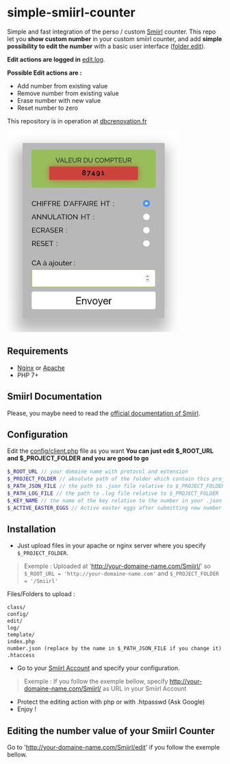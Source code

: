 # simple-smiirl-counter
Simple and fast integration of the perso / custom [Smiirl](http://www.smiirl.com/fr/) counter.
This repo let you **show custom number** in your custom smiirl counter, and add **simple possibility to edit the number** with a basic user interface ([folder edit](edit/)).

**Edit actions are logged in** [edit.log](log/edit.log).

**Possible Edit actions are :**
- Add number from existing value
- Remove number from existing value
- Erase number with new value
- Reset number to zero

This repository is in operation at [dbcrenovation.fr](//dbcrenovation.fr/smiirl/)

![Screenshot edit smiirl counter interface](screenshot.png)

## Requirements
- [Nginx](https://nginx.org/en/) or [Apache](https://httpd.apache.org/)
- PHP 7+

## Smiirl Documentation
Please, you maybe need to read the [official documentation of Smiirl](http://static.smiirl.com/wp-content/uploads/2017/05/guide-custom-sup.pdf).

## Configuration
Edit the [config/client.php](config/client.php) file as you want
**You can just edit $_ROOT_URL and $_PROJECT_FOLDER and you are good to go**

``` php
$_ROOT_URL // your domaine name with protocol and extension
$_PROJECT_FOLDER // absolute path of the folder which contain this project on your remote server
$_PATH_JSON_FILE // the path to .json file relative to $_PROJECT_FOLDER
$_PATH_LOG_FILE // the path to .log file relative to $_PROJECT_FOLDER
$_KEY_NAME // the name of the key relative to the number in your .json file
$_ACTIVE_EASTER_EGGS // Active easter eggs after submitting new number value
```

## Installation
- Just upload files in your apache or nginx server where you specify `$_PROJECT_FOLDER`.

> Exemple :
> Uploaded at 'http://your-domaine-name.com/Smiirl/'
> so `$_ROOT_URL = 'http://your-domaine-name.com'`
> and `$_PROJECT_FOLDER = '/Smiirl'`

Files/Folders to upload :
```
class/
config/
edit/
log/
template/
index.php
number.json (replace by the name in $_PATH_JSON_FILE if you change it)
.htaccess
```

- Go to your [Smiirl Account](https://my.smiirl.com/login) and specify your configuration.
> Exemple :
> If you follow the exemple bellow, specify http://your-domaine-name.com/Smiirl/ as URL
> in your Smiirl Account

- Protect the editing action with php or with .htpasswd (Ask Google)
- Enjoy !

## Editing the number value of your Smiirl Counter
Go to 'http://your-domaine-name.com/Smiirl/edit' if you follow the exemple bellow.
